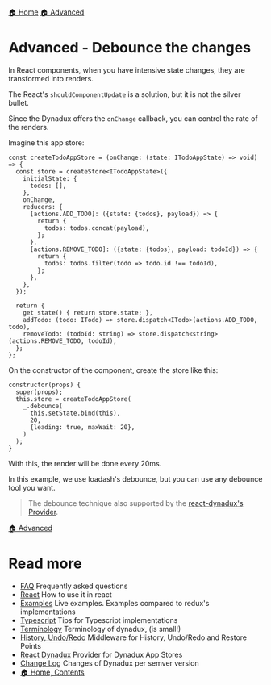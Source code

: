 [🏠 Home](../README.md)
[🏠 Advanced](./Advanced.md)

# Advanced - Debounce the changes

In React components, when you have intensive state changes, they are transformed into renders.

The React's `shouldComponentUpdate` is a solution, but it is not the silver bullet.

Since the Dynadux offers the `onChange` callback, you can control the rate of the renders.

Imagine this app store:

```
const createTodoAppStore = (onChange: (state: ITodoAppState) => void) => {
  const store = createStore<ITodoAppState>({
    initialState: {
      todos: [],
    },
    onChange,
    reducers: {
      [actions.ADD_TODO]: ({state: {todos}, payload}) => {
        return {
          todos: todos.concat(payload),
        };
      },
      [actions.REMOVE_TODO]: ({state: {todos}, payload: todoId}) => {
        return {
          todos: todos.filter(todo => todo.id !== todoId),
        };
      },
    },
  });

  return {
    get state() { return store.state; },
    addTodo: (todo: ITodo) => store.dispatch<ITodo>(actions.ADD_TODO, todo),
    removeTodo: (todoId: string) => store.dispatch<string>(actions.REMOVE_TODO, todoId),
  };
};

```

On the constructor of the component, create the store like this:

```
constructor(props) {
  super(props);
  this.store = createTodoAppStore(
    _.debounce(
      this.setState.bind(this),
      20,
      {leading: true, maxWait: 20},
    )
  );
}
```

With this, the render will be done every 20ms.

In this example, we use loadash's debounce, but you can use any debounce tool you want.

> The debounce technique also supported by the [react-dynadux's Provider](https://github.com/aneldev/react-dynadux). 

[🏠 Advanced](./Advanced.md)

# Read more 

- [FAQ](./FAQ.md) Frequently asked questions
- [React](./React.md) How to use it in react
- [Examples](./Examples.md) Live examples. Examples compared to redux's implementations
- [Typescript](./Typescript.md) Tips for Typescript implementations
- [Terminology](./Terminology.md) Terminology of dynadux, (is small!)
- [History, Undo/Redo](https://github.com/aneldev/dynadux-history-middleware) Middleware for History, Undo/Redo and Restore Points
- [React Dynadux](https://github.com/aneldev/react-dynadux) Provider for Dynadux App Stores
- [Change Log](doc/Change-Log.md) Changes of Dynadux per semver version
- [🏠 Home, Contents](../README.md#table-of-contents)
